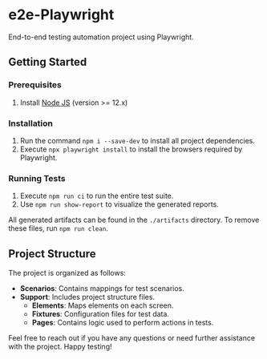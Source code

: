 # e2e-Playwright
End-to-end testing automation project using Playwright.

## Getting Started

### Prerequisites
1. Install [Node JS](https://nodejs.org/) (version >= 12.x)

### Installation
1. Run the command `npm i --save-dev` to install all project dependencies.
2. Execute `npx playwright install` to install the browsers required by Playwright.

### Running Tests
1. Execute `npm run ci` to run the entire test suite.
2. Use `npm run show-report` to visualize the generated reports.

All generated artifacts can be found in the `./artifacts` directory. To remove these files, run `npm run clean`.

## Project Structure
The project is organized as follows:

- **Scenarios**: Contains mappings for test scenarios.
- **Support**: Includes project structure files.
  - **Elements**: Maps elements on each screen.
  - **Fixtures**: Configuration files for test data.
  - **Pages**: Contains logic used to perform actions in tests.

Feel free to reach out if you have any questions or need further assistance with the project. Happy testing!
